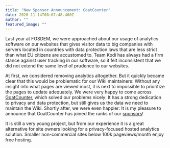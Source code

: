 ```yaml
---
title: "New Sponsor Announcement: GoatCounter"
date: 2020-11-14T00:07:48.460Z
author: ""
featured_image: ""
---
```

Last year at FOSDEM, we were approached about our usage of analytics software on our websites that gives visitor data to big companies with servers located in countries with data protection laws that are less strict than what EU citizens are accustomed to. Team Kodi has always had a firm stance against user tracking in our software, so it felt inconsistent that we did not extend the same level of prudence to our websites.

At first, we considered removing analytics altogether. But it quickly became clear that this would be problematic for our Wiki maintainers: Without any insight into what pages are viewed most, it is next to impossible to prioritize the pages to update adequately. We were very happy to come across [GoatCounter](https://www.goatcounter.com/), which solved our problems nicely: It has a strong dedication to privacy and data protection, but still gives us the data we need to maintain the Wiki. Shortly after, we were even happier: It is my pleasure to announce that GoatCounter has joined the ranks of our [sponsors](https://kodi.tv/sponsors)!

It is still a very young project, but from our experience it is a great alternative for site owners looking for a privacy-focused hosted analytics solution. Smaller non-commercial sites below 100k pageviews/month enjoy free hosting.